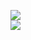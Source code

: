 [![](https://img.shields.io/badge/Made%20With-Github%20Spray-lightgrey.svg?style=for-the-badge&logo=github)](https://github.com/Annihil/github-spray#3494)  
[![](https://i.imgur.com/2DrTn0Z.gif)](https://github.com/Annihil/github-spray)